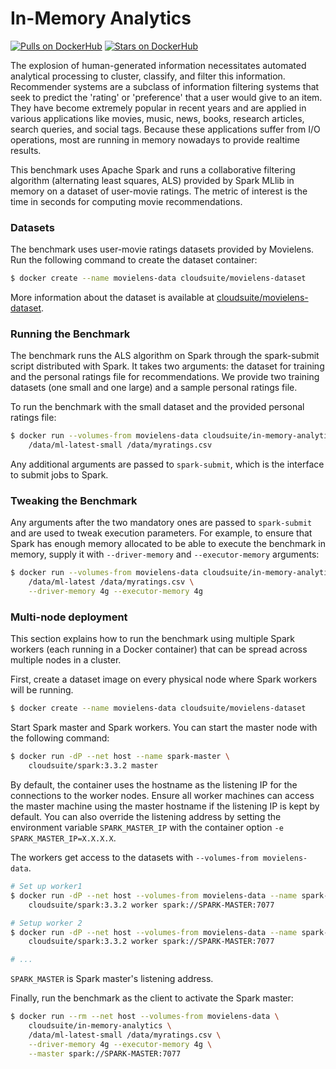 # In-Memory Analytics #

[![Pulls on DockerHub][dhpulls]][dhrepo]
[![Stars on DockerHub][dhstars]][dhrepo]

The explosion of human-generated information necessitates automated analytical processing to cluster, classify, and filter this information. Recommender systems are a subclass of information filtering systems that seek to predict the 'rating' or 'preference' that a user would give to an item. They have become extremely popular in recent years and are applied in various applications like movies, music, news, books, research articles, search queries, and social tags. Because these applications suffer from I/O operations, most are running in memory nowadays to provide realtime results. 

This benchmark uses Apache Spark and runs a collaborative filtering algorithm (alternating least squares, ALS) provided by Spark MLlib in memory on a dataset of user-movie ratings. The metric of interest is the time in seconds for computing movie recommendations.

### Datasets

The benchmark uses user-movie ratings datasets provided by Movielens. Run the following command to create the dataset container:

```bash
$ docker create --name movielens-data cloudsuite/movielens-dataset
```

More information about the dataset is available at
[cloudsuite/movielens-dataset][ml-dhrepo].

### Running the Benchmark

The benchmark runs the ALS algorithm on Spark through the spark-submit script distributed with Spark. It takes two arguments: the dataset for training and the personal ratings file for recommendations. We provide two training datasets (one small and one large) and a sample personal ratings file.

To run the benchmark with the small dataset and the provided personal ratings file:

```bash
$ docker run --volumes-from movielens-data cloudsuite/in-memory-analytics \
    /data/ml-latest-small /data/myratings.csv
```

Any additional arguments are passed to `spark-submit`, which is the interface to submit jobs to Spark.

### Tweaking the Benchmark

Any arguments after the two mandatory ones are passed to `spark-submit` and are used to tweak execution parameters. For example, to ensure that Spark has enough memory allocated to be able to execute the benchmark in memory, supply it with `--driver-memory` and `--executor-memory` arguments:

```bash
$ docker run --volumes-from movielens-data cloudsuite/in-memory-analytics \
    /data/ml-latest /data/myratings.csv \
    --driver-memory 4g --executor-memory 4g
```

### Multi-node deployment

This section explains how to run the benchmark using multiple Spark workers (each running in a Docker container) that can be spread across multiple nodes in a cluster. 

First, create a dataset image on every physical node where Spark workers will be running.

```bash
$ docker create --name movielens-data cloudsuite/movielens-dataset
```

Start Spark master and Spark workers. You can start the master node with the following command:

```bash
$ docker run -dP --net host --name spark-master \
    cloudsuite/spark:3.3.2 master
```

By default, the container uses the hostname as the listening IP for the connections to the worker nodes. Ensure all worker machines can access the master machine using the master hostname if the listening IP is kept by default. You can also override the listening address by setting the environment variable `SPARK_MASTER_IP` with the container option `-e SPARK_MASTER_IP=X.X.X.X`.

The workers get access to the datasets with `--volumes-from movielens-data`.

```bash
# Set up worker1
$ docker run -dP --net host --volumes-from movielens-data --name spark-worker-01 \
    cloudsuite/spark:3.3.2 worker spark://SPARK-MASTER:7077

# Setup worker 2
$ docker run -dP --net host --volumes-from movielens-data --name spark-worker-02 \
    cloudsuite/spark:3.3.2 worker spark://SPARK-MASTER:7077

# ...
```

`SPARK_MASTER` is Spark master's listening address.

Finally, run the benchmark as the client to activate the Spark master:

```bash
$ docker run --rm --net host --volumes-from movielens-data \
    cloudsuite/in-memory-analytics \
    /data/ml-latest-small /data/myratings.csv \
    --driver-memory 4g --executor-memory 4g \
    --master spark://SPARK-MASTER:7077
```

[dhrepo]: https://hub.docker.com/r/cloudsuite/in-memory-analytics/ "DockerHub Page"
[dhpulls]: https://img.shields.io/docker/pulls/cloudsuite/in-memory-analytics.svg "Go to DockerHub Page"
[dhstars]: https://img.shields.io/docker/stars/cloudsuite/in-memory-analytics.svg "Go to DockerHub Page"
[ml-dhrepo]: https://hub.docker.com/r/cloudsuite/movielens-dataset/ 
[spark-dhrepo]: https://hub.docker.com/r/cloudsuite/spark/
